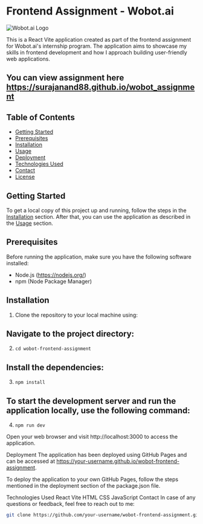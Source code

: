 # Frontend Assignment - Wobot.ai

![Wobot.ai Logo](wobot-logo.png)

This is a React Vite application created as part of the frontend assignment for Wobot.ai's internship program. The application aims to showcase my skills in frontend development and how I approach building user-friendly web applications.

## You can view assignment here  https://surajanand88.github.io/wobot_assignment 

## Table of Contents

- [Getting Started](#getting-started)
- [Prerequisites](#prerequisites)
- [Installation](#installation)
- [Usage](#usage)
- [Deployment](#deployment)
- [Technologies Used](#technologies-used)
- [Contact](#contact)
- [License](#license)

## Getting Started

To get a local copy of this project up and running, follow the steps in the [Installation](#installation) section. After that, you can use the application as described in the [Usage](#usage) section.

## Prerequisites

Before running the application, make sure you have the following software installed:

- Node.js (https://nodejs.org/)
- npm (Node Package Manager)

## Installation

1. Clone the repository to your local machine using:
## Navigate to the project directory:
2. ```cd wobot-frontend-assignment```
## Install the dependencies:
3. ```npm install```
## To start the development server and run the application locally, use the following command:
4. ```npm run dev```

Open your web browser and visit http://localhost:3000 to access the application.

Deployment
The application has been deployed using GitHub Pages and can be accessed at https://your-username.github.io/wobot-frontend-assignment.

To deploy the application to your own GitHub Pages, follow the steps mentioned in the deployment section of the package.json file.

Technologies Used
React
Vite
HTML
CSS
JavaScript
Contact
In case of any questions or feedback, feel free to reach out to me:



   ```bash
   git clone https://github.com/your-username/wobot-frontend-assignment.git
